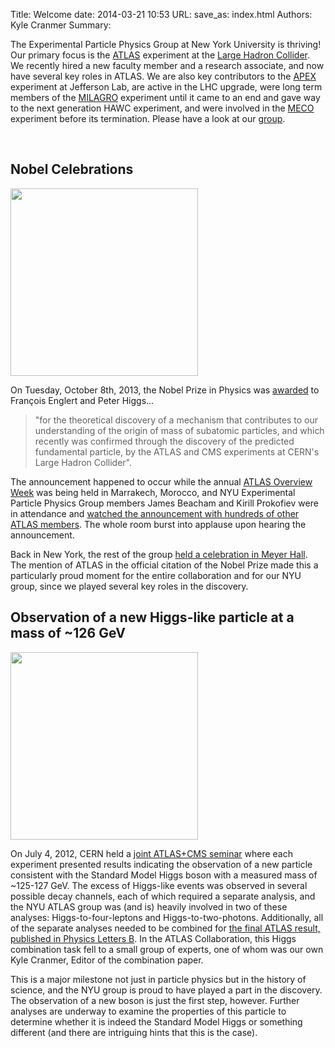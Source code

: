 Title: Welcome
date: 2014-03-21 10:53
URL:
save_as: index.html
Authors: Kyle Cranmer
Summary: 

<div id="content">


<p>
The Experimental Particle Physics Group at New York University is thriving!  
Our primary focus is the <a href="history.html#atlas">ATLAS</a> experiment 
at the <a href="http://lhc.web.cern.ch/lhc/">Large Hadron Collider</a>.  
We recently hired a new faculty member and a research associate, and now 
have several key roles in ATLAS.  We are also key contributors to the 
<a href="history.html#apex">APEX</a> experiment at Jefferson Lab, 
are active in the LHC upgrade,
were long term members of the  <a href="history.html#milagro">MILAGRO</a> 
experiment until it came to an end and gave way to the next generation
HAWC experiment, and 
were involved in the <a href="history.html#meco">MECO</a> experiment before its termination.  Please have a look at our <a href="group.html">group</a>.
</p>

<br clear="all" />

<div id="topic">
  <h2>Nobel Celebrations</h2>
<a href="http://home.web.cern.ch/about/updates/2013/10/CERN-congratulates-Englert-and-Higgs-on-Nobel-in-physics"><img style="width:300px;" src="images/higgs-and-englert.jpg"/></a>
<p>
On Tuesday, October 8th, 2013, the Nobel Prize in Physics was <a href="http://www.nobelprize.org/nobel_prizes/physics/laureates/2013/">awarded</a> to François Englert and Peter Higgs...
</p>
<blockquote>
&quot;for the theoretical discovery of a mechanism that contributes to our understanding of the origin of mass of subatomic particles, and which recently was confirmed through the discovery of the predicted fundamental particle, by the ATLAS and CMS experiments at CERN's Large Hadron
Collider&quot;.
</blockquote>

<p>
The announcement happened to occur while the annual <a href="http://ruphe.fsac.ac.ma/AtlasWeek2013/index.php">ATLAS Overview Week</a> was being held in Marrakech, Morocco, and NYU Experimental Particle Physics Group members James Beacham and Kirill Prokofiev were in attendance and <a href="images/ATLASWeekMarrakechNobel2013.png">watched the announcement with hundreds of other ATLAS members</a>.  The whole room burst into applause upon hearing the announcement.
</p>

<!--
<p>
The announcement happened to occur while the annual <a href="http://ruphe.fsac.ac.ma/AtlasWeek2013/index.php">ATLAS Overview Week</a> was being held in Marrakech, Morocco, and NYU Experimental Particle Physics Group members James Beacham and Kirill Prokofiev were in attendance and <a href="images/ATLASWeekMarrakechNobel2013.png">watched the announcement with hundreds of other ATLAS members</a>.  The whole room burst into applause upon hearing the announcement.
</p>
<p>
<a href="images/ATLASWeekMarrakechNobel2013.png"><img style="width:300px;" src="images/ATLASWeekMarrakechNobel2013.png" align=center/></a>
</p>
-->
<p>
Back in New York, the rest of the group <a href="http://youtu.be/cxQKXRi_ezA">held a celebration in Meyer Hall</a>.  The mention of ATLAS in the official citation of the Nobel Prize made this a particularly proud moment for the entire collaboration and for our NYU group, since we played several key roles in the discovery.
</p>
</div>

<div id="topic">
  <h2>Observation of a new Higgs-like particle at a mass of ~126 GeV</h2>
<a href="http://www.atlas.ch/news/2012/latest-results-from-higgs-search.html"><img style="width:300px;" src="images/HiggsComb_P0_2012July.png"/></a>
<p>
On July 4, 2012, CERN held a <a href="http://press-archived.web.cern.ch/press-archived/PressReleases/Releases2012/PR17.12E.html">joint ATLAS+CMS seminar</a> where each experiment presented results indicating the observation of a new particle consistent with the Standard Model Higgs boson with a measured mass of ~125-127 GeV.  
The excess of Higgs-like events was observed in several possible decay channels, each of which required a separate analysis, and the NYU ATLAS group was (and is) heavily involved in two of these analyses: Higgs-to-four-leptons and Higgs-to-two-photons.  
Additionally, all of the separate analyses needed to be combined for <a href="http://www.sciencedirect.com/science/article/pii/S037026931200857X">the final ATLAS result, published in Physics Letters B</a>.  
In the ATLAS Collaboration, this Higgs combination task fell to a small group of experts, one of whom was our own Kyle Cranmer, Editor of the combination paper.
</p>
<p>
This is a major milestone not just in particle physics but in the history of science, and the NYU group is proud to have played a part in the discovery.  
The observation of a new boson is just the first step, however.  Further analyses are underway to examine the properties of this particle to determine whether it is indeed the Standard Model Higgs or something different (and there are intriguing hints that this is the case).

</div>

<br clear="all" />


</div>
